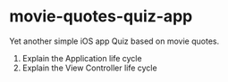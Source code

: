 movie-quotes-quiz-app
=====================

Yet another simple iOS app Quiz based on movie quotes.

1) Explain the Application life cycle
2) Explain the View Controller life cycle
